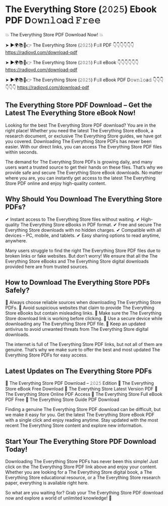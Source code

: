 # The Everything Store (𝟸𝟶𝟸𝟻) Ebook PDF D𝚘𝚠𝚗𝚕𝚘a𝚍 𝙵𝚛𝚎𝚎

💥 The Everything Store PDF Download Now! 💥

➤ ►🌍📚📱👉 The Everything Store (𝟸𝟶𝟸𝟻) F𝚞ll PDF 👇👇👇👇👇👇
https://radiovd.com/download-pdf

➤ ►🌍📚📱👉 The Everything Store (𝟸𝟶𝟸𝟻) F𝚞ll eBook 👇👇👇👇👇👇
https://radiovd.com/download-pdf

➤ ►🌍📚📱👉 The Everything Store (𝟸𝟶𝟸𝟻) F𝚞ll eBook PDF D𝚘𝚠𝚗𝚕𝚘a𝚍 👇👇👇👇👇👇
https://radiovd.com/download-pdf

## The Everything Store PDF Download – Get the Latest The Everything Store eBook Now!

Looking for the best The Everything Store PDF download? You are in the right place! Whether you need the latest The Everything Store eBook, a research document, or exclusive The Everything Store guides, we have got you covered. Downloading The Everything Store PDFs has never been easier. With our direct links, you can access The Everything Store PDF files within seconds.

The demand for The Everything Store PDFs is growing daily, and many users want a trusted source to get their hands on these files. That’s why we provide safe and secure The Everything Store eBook downloads. No matter where you are, you can instantly get access to the latest The Everything Store PDF online and enjoy high-quality content.

## Why Should You Download The Everything Store PDFs?

✔ Instant access to The Everything Store files without waiting.
✔ High-quality The Everything Store eBooks in PDF format.
✔ Free and secure The Everything Store downloads with no hidden charges.
✔ Compatible with all devices – PC, mobile, and tablets.
✔ Easy sharing options to read anytime, anywhere.

Many users struggle to find the right The Everything Store PDF files due to broken links or fake websites. But don’t worry! We ensure that all the The Everything Store eBooks and The Everything Store digital downloads provided here are from trusted sources.

## How to Download The Everything Store PDFs Safely?

📌 Always choose reliable sources when downloading The Everything Store PDFs.
📌 Avoid suspicious websites that claim to provide The Everything Store eBooks but contain misleading links.
📌 Make sure the The Everything Store download link is working before clicking.
📌 Use a secure device while downloading any The Everything Store PDF file.
📌 Keep an updated antivirus to avoid unwanted threats from The Everything Store digital downloads.

The internet is full of The Everything Store PDF links, but not all of them are genuine. That’s why we make sure to offer the best and most updated The Everything Store PDFs for easy access.

## Latest Updates on The Everything Store PDFs

🔹 The Everything Store PDF Download – 𝟸𝟶𝟸𝟻 Edition
🔹 The Everything Store eBook Free Download
🔹 The Everything Store Latest Version PDF
🔹 The Everything Store Online PDF Access
🔹 The Everything Store Full eBook PDF Free
🔹 The Everything Store Guide PDF Download

Finding a genuine The Everything Store PDF download can be difficult, but we make it easy for you. Get the latest The Everything Store eBook PDF with a single click and enjoy reading anytime. Stay updated with the most recent The Everything Store content and explore new information.

## Start Your The Everything Store PDF Download Today!

Downloading The Everything Store PDFs has never been this simple! Just click on the The Everything Store PDF link above and enjoy your content. Whether you are looking for a The Everything Store digital book, a The Everything Store educational resource, or a The Everything Store research paper, everything is available right here.

So what are you waiting for? Grab your The Everything Store PDF download now and explore a world of unlimited knowledge! 🚀